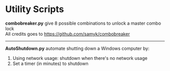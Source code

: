 # Utility Scripts

**combobreaker.py** give 8 possible combinations to unlock a master combo lock   
All credits goes to https://github.com/samyk/combobreaker   
___
**AutoShutdown.py** automate shutting down a Windows computer by:
1. Using network usage: shutdown when there's no network usage
2. Set a timer (in minutes) to shutdown
